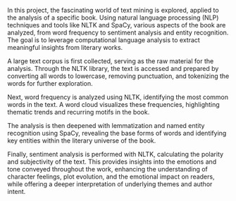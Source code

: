 In this project, the fascinating world of text mining is explored, applied to the analysis of a specific book. Using natural language processing (NLP) techniques and tools like NLTK and SpaCy, various aspects of the book are analyzed, from word frequency to sentiment analysis and entity recognition. The goal is to leverage computational language analysis to extract meaningful insights from literary works.

A large text corpus is first collected, serving as the raw material for the analysis. Through the NLTK library, the text is accessed and prepared by converting all words to lowercase, removing punctuation, and tokenizing the words for further exploration.

Next, word frequency is analyzed using NLTK, identifying the most common words in the text. A word cloud visualizes these frequencies, highlighting thematic trends and recurring motifs in the book.

The analysis is then deepened with lemmatization and named entity recognition using SpaCy, revealing the base forms of words and identifying key entities within the literary universe of the book.

Finally, sentiment analysis is performed with NLTK, calculating the polarity and subjectivity of the text. This provides insights into the emotions and tone conveyed throughout the work, enhancing the understanding of character feelings, plot evolution, and the emotional impact on readers, while offering a deeper interpretation of underlying themes and author intent.

